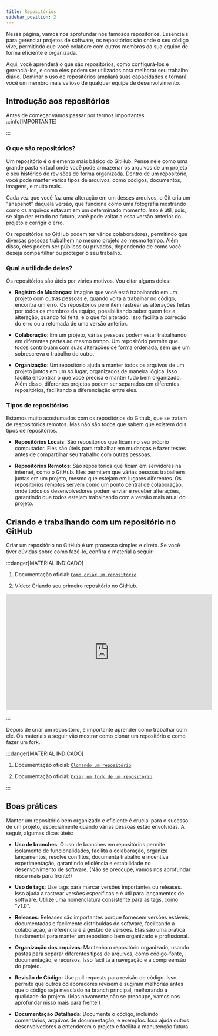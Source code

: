 ```yaml
---
title: Repositórios
sidebar_position: 2
---
```


Nessa página, vamos nos aprofundar nos famosos repositórios. Essenciais para gerenciar projetos de software, os repositórios são onde o seu código vive, permitindo que você colabore com outros membros da sua equipe de forma eficiente e organizada.

Aqui, você aprenderá o que são repositórios, como configurá-los e gerenciá-los, e como eles podem ser utilizados para melhorar seu trabalho diário. Dominar o uso de repositórios ampliará suas capacidades e tornará você um membro mais valioso de qualquer equipe de desenvolvimento.


## Introdução aos repositórios

Antes de começar vamos passar por termos importantes
:::info[IMPORTANTE]

:::

### O que são repositórios?

Um repositório é o elemento mais básico do GitHub. Pense nele como uma grande pasta virtual onde você pode armazenar os arquivos de um projeto e seu histórico de revisões de forma organizada. Dentro de um repositório, você pode manter vários tipos de arquivos, como códigos, documentos, imagens, e muito mais.

Cada vez que você faz uma alteração em um desses arquivos, o Git cria um "snapshot" daquela versão, que funciona como uma fotografia mostrando como os arquivos estavam em um determinado momento. Isso é útil, pois, se algo der errado no futuro, você pode voltar a essa versão anterior do projeto e corrigir o erro.

Os repositórios no GitHub podem ter vários colaboradores, permitindo que diversas pessoas trabalhem no mesmo projeto ao mesmo tempo. Além disso, eles podem ser públicos ou privados, dependendo de como você deseja compartilhar ou proteger o seu trabalho.

### Qual a utilidade deles?

Os repositórios são úteis por vários motivos. Vou citar alguns deles:

- **Registro de Mudanças**: Imagine que você está trabalhando em um projeto com outras pessoas e, quando volta a trabalhar no código, encontra um erro. Os repositórios permitem rastrear as alterações feitas por todos os membros da equipe, possibilitando saber quem fez a alteração, quando foi feita, e o que foi alterado. Isso facilita a correção do erro ou a retomada de uma versão anterior.

- **Colaboração**: Em um projeto, várias pessoas podem estar trabalhando em diferentes partes ao mesmo tempo. Um repositório permite que todos contribuam com suas alterações de forma ordenada, sem que um sobrescreva o trabalho do outro.

- **Organização**: Um repositório ajuda a manter todos os arquivos de um projeto juntos em um só lugar, organizados de maneira lógica. Isso facilita encontrar o que você precisa e manter tudo bem organizado. Além disso, diferentes projetos podem ser separados em diferentes repositórios, facilitando a diferenciação entre eles.

### Tipos de repositórios
Estamos muito acostumados com os repositórios do Github, que se tratam de respositórios remotos. Mas não são todos que sabem que existem dois tipos de repositórios.

- **Repositórios Locais**: São repositórios que ficam no seu próprio computador. Eles são úteis para trabalhar em mudanças e fazer testes antes de compartilhar seu trabalho com outras pessoas.

- **Repositórios Remotos**: São repositórios que ficam em servidores na internet, como o GitHub. Eles permitem que várias pessoas trabalhem juntas em um projeto, mesmo que estejam em lugares diferentes. Os repositórios remotos servem como um ponto central de colaboração, onde todos os desenvolvedores podem enviar e receber alterações, garantindo que todos estejam trabalhando com a versão mais atual do projeto.

## Criando e trabalhando com um repositório no GitHub

Criar um repositório no GitHub é um processo simples e direto. Se você tiver dúvidas sobre como fazê-lo, confira o material a seguir:

:::danger[MATERIAL INDICADO]

1. Documentação oficial: [`Como criar um repositório`](https://docs.github.com/en/repositories/creating-and-managing-repositories/quickstart-for-repositories).

2. Vídeo: Criando seu primeiro repositório no GitHub.

<iframe width="560" height="315" src="https://www.youtube.com/embed/f26KI43FK58" title="YouTube video player" frameborder="0" allow="accelerometer; autoplay; clipboard-write; encrypted-media gyroscope; picture-in-picture" allowfullscreen
  style={{ display: 'block', marginLeft: 'auto', marginRight: 'auto', marginBottom: '16px', maxWidth: '100%'}}></iframe>

:::

Depois de criar um repositório, é importante aprender como trabalhar com ele. Os materiais a seguir vão mostrar como clonar um repositório e como fazer um fork.

:::danger[MATERIAL INDICADO]

1. Documentação oficial: [`Clonando um repositório`](https://docs.github.com/en/repositories/creating-and-managing-repositories/cloning-a-repository?tool=desktop).

2. Documentação oficial: [`Criar um fork de um repositório`](https://docs.github.com/en/pull-requests/collaborating-with-pull-requests/working-with-forks/fork-a-repo).

:::

## Boas práticas

Manter um repositório bem organizado e eficiente é crucial para o sucesso de um projeto, especialmente quando várias pessoas estão envolvidas. A seguir, algumas dicas úteis:

- **Uso de branches**: O uso de branches em repositórios permite isolamento de funcionalidades, facilita a colaboração, organiza lançamentos, resolve conflitos, documenta trabalho e incentiva experimentação, garantindo eficiência e estabilidade no desenvolvimento de software. (Não se preocupe, vamos nos aprofundar nisso mais para frente!)

- **Uso de tags**: Use tags para marcar versões importantes ou releases. Isso ajuda a rastrear versões específicas e é útil para lançamentos de software. Utilize uma nomenclatura consistente para as tags, como "v1.0".

- **Releases**: Releases são importantes porque fornecem versões estáveis, documentadas e facilmente distribuídas do software, facilitando a colaboração, a referência e a gestão de versões. Elas são uma prática fundamental para manter um repositório bem organizado e profissional.

- **Organização dos arquivos**: Mantenha o repositório organizado, usando pastas para separar diferentes tipos de arquivos, como código-fonte, documentação, e recursos. Isso facilita a navegação e a compreensão do projeto.

- **Revisão de Código**:  Use pull requests para revisão de código. Isso permite que outros colaboradores revisem e sugiram melhorias antes que o código seja mesclado na branch principal, melhorando a qualidade do projeto. (Mas novamente,não se preocupe, vamos nos aprofundar nisso mais para frente!)

- **Documentação Detalhada**: Documente o código, incluindo comentários, arquivos de documentação, e exemplos. Isso ajuda outros desenvolvedores a entenderem o projeto e facilita a manutenção futura.
